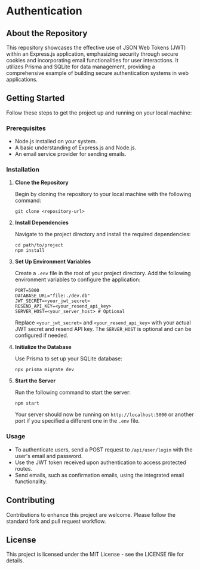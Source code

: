 
# Authentication

## About the Repository

This repository showcases the effective use of JSON Web Tokens (JWT) within an Express.js application, emphasizing security through secure cookies and incorporating email functionalities for user interactions. It utilizes Prisma and SQLite for data management, providing a comprehensive example of building secure authentication systems in web applications.

## Getting Started

Follow these steps to get the project up and running on your local machine:

### Prerequisites

- Node.js installed on your system.
- A basic understanding of Express.js and Node.js.
- An email service provider for sending emails.

### Installation

1. **Clone the Repository**

   Begin by cloning the repository to your local machine with the following command:
   ```
   git clone <repository-url>
   ```

2. **Install Dependencies**

   Navigate to the project directory and install the required dependencies:
   ```
   cd path/to/project
   npm install
   ```

3. **Set Up Environment Variables**

   Create a `.env` file in the root of your project directory. Add the following environment variables to configure the application:
   ```
   PORT=5000
   DATABASE_URL="file:./dev.db"
   JWT_SECRET=<your_jwt_secret>
   RESEND_API_KEY=<your_resend_api_key>
   SERVER_HOST=<your_server_host> # Optional
   ```
   Replace `<your_jwt_secret>` and `<your_resend_api_key>` with your actual JWT secret and resend API key. The `SERVER_HOST` is optional and can be configured if needed.

4. **Initialize the Database**

   Use Prisma to set up your SQLite database:
   ```
   npx prisma migrate dev
   ```

5. **Start the Server**

   Run the following command to start the server:
   ```
   npm start
   ```

   Your server should now be running on `http://localhost:5000` or another port if you specified a different one in the `.env` file.

### Usage

- To authenticate users, send a POST request to `/api/user/login` with the user's email and password.
- Use the JWT token received upon authentication to access protected routes.
- Send emails, such as confirmation emails, using the integrated email functionality.

## Contributing

Contributions to enhance this project are welcome. Please follow the standard fork and pull request workflow.

## License

This project is licensed under the MIT License - see the LICENSE file for details.
